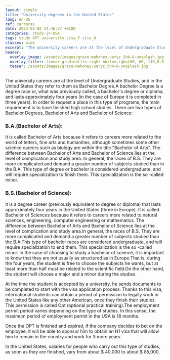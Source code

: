 ```yaml
---
layout: single
title: "University degrees in the United States"
lang: en-US
ref: carreras
date: 2023-02-02 14:46:57 +0100
categories: study-in-USA
tags: study OPT university visa_F visa_H
classes: wide
excerpt: "The university careers are at the level of Undergraduate Studies, and in the United States they refer to them as Bachelor Degree."
header:
  overlay_image: /assets/images/grace-mahoney-ueryz_Sh4-8-unsplash.jpg
  overlay_filter: linear-gradient(to right bottom,rgba(60, 60, 110,0.8), rgba(178, 34, 52, 0.5))
  teaser: /assets/images/grace-mahoney-ueryz_Sh4-8-unsplash.jpg
---
```


The university careers are at the level of Undergraduate Studies, and in the United States they refer to them as Bachelor Degree.A bachelor Degree is a degree race or, what was previously called, a bachelor's degree or diploma, and lasts approximately four years (in the case of Europe it is completed in three years). In order to request a place in this type of programs, the main requirement is to have finished high school studies. There are two types of Bachelor Degrees, Bachelor of Arts and Bachelor of Science:

### B.A.(Bachelor of Arts):

It is called Bachelor of Arts because it refers to careers more related to the world of letters, fine arts and humanities, although sometimes some other science careers such as biology are within the title "Bachelor of Arts". The difference between Bachelor of Arts and Bachelor of Science lies at the level of complication and study area. In general, the races of B.S. They are more complicated and demand a greater number of subjects studied than in the B.A. This type of degree or bachelor is considered undergraduate, and will require specialization to finish them. This specialization is the so -called minor.

### B.S.(Bachelor of Science):

It is a degree career (previously equivalent to degree or diploma) that lasts approximately four years in the United States (three in Europe). It is called Bachelor of Sciences because it refers to careers more related to natural sciences, engineering, computer engineering or mathematics. The difference between Bachelor of Arts and Bachelor of Science lies at the level of complication and study area.In general, the races of B.S. They are more complicated and demand a greater number of subjects studied than the B.A.This type of bachelor races are considered undergraduate, and will require specialization to end them. This specialization is the so -called minor. In the case of choosing to study a bachelor of science, it is important to know that they are not usually as structured as in Europe.That is, during the four years, the student is free to choose the subjects he wants, but at least more than half must be related to the scientific field.On the other hand, the student will choose a major and a minor during the studies.

At the time the student is accepted by a university, he sends documents to be completed to start with the visa application process. Thanks to this visa, international students can obtain a period of permission to legally work in the United States like any other American, once they finish their studies. This permission is called Opt (optional practical training).The employment permit period varies depending on the type of studies. In this sense, the maximum period of employment permit in the USA is 18 months.

Once the OPT is finished and expired, if the company decides to bet on the employee, it will be able to sponsor him to obtain an H1 visa that will allow him to remain in the country and work for 3 more years.

In the United States, salaries for people who carry out this type of studies, as soon as they are finished, vary from about $ 40,000 to about $ 85,000.
